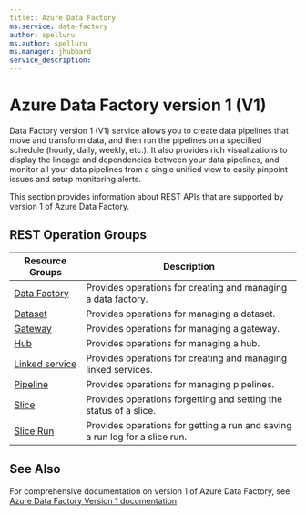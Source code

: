 ```yaml
---
title:: Azure Data Factory
ms.service: data-factory
author: spelluru
ms.author: spelluru
ms.manager: jhubbard
service_description: 
---
```



# Azure Data Factory version 1 (V1)
Data Factory version 1 (V1) service allows you to create data pipelines that move and transform data, and then run the pipelines on a specified schedule (hourly, daily, weekly, etc.). It also provides rich visualizations to display the lineage and dependencies between your data pipelines, and monitor all your data pipelines from a single unified view to easily pinpoint issues and setup monitoring alerts.

This section provides information about REST APIs that are supported by version 1 of Azure Data Factory. 

## REST Operation Groups

| Resource Groups                                 | Description                                                                 |
|-------------------------------------------------|-----------------------------------------------------------------------------|
| [Data Factory](v1/data-factory-data-factory.md)     | Provides operations for creating and managing a data factory.               |
| [Dataset](v1/data-factory-dataset.md)               | Provides operations for managing a dataset.                                 |
| [Gateway](v1/data-factory-gateway.md)               | Provides operations for managing a gateway.                                 |
| [Hub](v1/data-factory-hub.md)                       | Provides operations for managing a hub.                                     |
| [Linked service](v1/data-factory-linked-service.md) | Provides operations for creating and managing linked services.              |
| [Pipeline](v1/data-factory-pipeline.md)             | Provides operations for managing pipelines.                                 |
| [Slice](v1/data-factory-slice.md)                   | Provides operations forgetting and setting the status of a slice.           |
| [Slice Run](v1/data-factory-slice-run.md)           | Provides operations for getting a run and saving a run log for a slice run. |


## See Also
For comprehensive documentation on version 1 of Azure Data Factory, see [Azure Data Factory Version 1 documentation](https://azure.microsoft.com/documentation/services/data-factory/v1/data-factory-introduction/)
